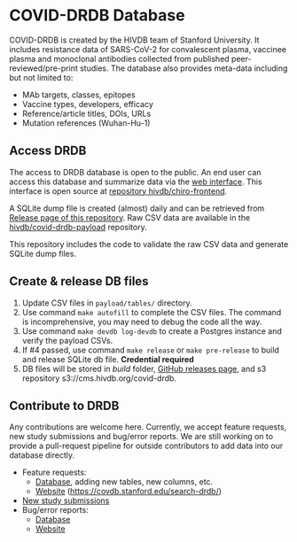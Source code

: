 # COVID-DRDB Database

COVID-DRDB is created by the HIVDB team of Stanford University. It includes
resistance data of SARS-CoV-2 for convalescent plasma, vaccinee plasma and
monoclonal antibodies collected from published peer-reviewed/pre-print studies.
The database also provides meta-data including but not limited to:

- MAb targets, classes, epitopes
- Vaccine types, developers, efficacy
- Reference/article titles, DOIs, URLs
- Mutation references (Wuhan-Hu-1)

## Access DRDB

The access to DRDB database is open to the public. An end user can access this
database and summarize data via the [web
interface](https://covdb.stanford.edu/page/susceptibility-data/). This interface
is open source at [repository
hivdb/chiro-frontend](https://github.com/hivdb/chiro-frontend).

A SQLite dump file is created (almost) daily and can be retrieved from [Release
page of this repository](https://github.com/hivdb/covid-drdb-payload/releases).
Raw CSV data are available in the [hivdb/covid-drdb-payload][payload] repository.

[payload]: https://github.com/hivdb/covid-drdb-payload

This repository includes the code to validate the raw CSV data and generate 
SQLite dump files.

## Create & release DB files

1. Update CSV files in `payload/tables/` directory.
2. Use command `make autofill` to complete the CSV files. The command is
   incomprehensive, you may need to debug the code all the way.
4. Use command `make devdb log-devdb` to create a Postgres instance and verify
   the payload CSVs.
5. If #4 passed, use command `make release` or `make pre-release` to build and
   release SQLite db file. **Credential required**
6. DB files will be stored in *build* folder, [GitHub releases
   page](https://github.com/hivdb/covid-drdb-payload/releases), and s3
   repository s3://cms.hivdb.org/covid-drdb.

## Contribute to DRDB

Any contributions are welcome here. Currently, we accept feature requests, new
study submissions and bug/error reports. We are still working on to provide a
pull-request pipeline for outside contributors to add data into our database
directly.

- Feature requests:
  - [Database][DBFR], adding new tables, new columns, etc.
  - [Website][WFR] (https://covdb.stanford.edu/search-drdb/)
- [New study submissions][NEWREF]
- Bug/error reports:
  - [Database][DBBUG]
  - [Website][WBUG]
  

[DBFR]: https://github.com/hivdb/covid-drdb/issues/new?assignees=philiptzou&labels=enhancement&title=[FR]
[WFR]: https://github.com/hivdb/chiro-frontend/issues/new?assignees=philiptzou&labels=enhancement&title=[FR]
[NEWREF]: https://github.com/hivdb/covid-drdb-payload/issues/new?assignees=KaimingTao&labels=enhancement&template=suggest-new-study.md&title=%5BNew%5D
[DBBUG]: https://github.com/hivdb/covid-drdb-payload/issues/new?assignees=KaimingTao%2C+philiptzou&labels=bug&template=data-error-report.md&title=%5BBUG%5D
[WBUG]: https://github.com/hivdb/chiro-frontend/issues/new?assignees=philiptzou&labels=bug&title=[BUG]
